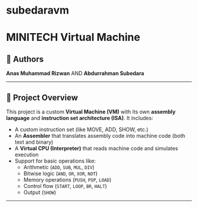 # subedaravm
# MINITECH Virtual Machine

## 👋 Authors
**Anas Muhammad Rizwan**  AND **Abdurrahman Subedara**


---

## 🧠 Project Overview

This project is a custom **Virtual Machine (VM)** with its own **assembly language** and **instruction set architecture (ISA)**. It includes:

- A custom instruction set (like MOVE, ADD, SHOW, etc.)
- An **Assembler** that translates assembly code into machine code (both text and binary)
- A **Virtual CPU (Interpreter)** that reads machine code and simulates execution
- Support for basic operations like:
  - Arithmetic (`ADD`, `SUB`, `MUL`, `DIV`)
  - Bitwise logic (`AND`, `OR`, `XOR`, `NOT`)
  - Memory operations (`PUSH`, `POP`, `LOAD`)
  - Control flow (`START`, `LOOP`, `BR`, `HALT`)
  - Output (`SHOW`)

---
